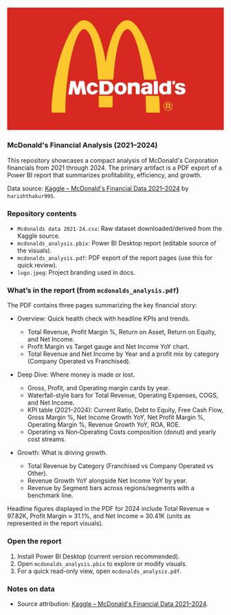 ![McDonald's Logo](logo.jpeg)

### McDonald's Financial Analysis (2021–2024)

This repository showcases a compact analysis of McDonald's Corporation financials from 2021 through 2024. The primary artifact is a PDF export of a Power BI report that summarizes profitability, efficiency, and growth.

Data source: [Kaggle – McDonald's Financial Data 2021–2024](https://www.kaggle.com/datasets/harishthakur995/mcdonalds-finanacial-data-2021-2024) by `harishthakur995`.

### Repository contents

- `Mcdonalds data 2021-24.csv`: Raw dataset downloaded/derived from the Kaggle source.
- `mcdonalds_analysis.pbix`: Power BI Desktop report (editable source of the visuals).
- `mcdonalds_analysis.pdf`: PDF export of the report pages (use this for quick review).
- `logo.jpeg`: Project branding used in docs.

### What’s in the report (from `mcdonalds_analysis.pdf`)

The PDF contains three pages summarizing the key financial story:

- Overview: Quick health check with headline KPIs and trends.
  - Total Revenue, Profit Margin %, Return on Asset, Return on Equity, and Net Income.
  - Profit Margin vs Target gauge and Net Income YoY chart.
  - Total Revenue and Net Income by Year and a profit mix by category (Company Operated vs Franchised).

- Deep Dive: Where money is made or lost.
  - Gross, Profit, and Operating margin cards by year.
  - Waterfall-style bars for Total Revenue, Operating Expenses, COGS, and Net Income.
  - KPI table (2021–2024): Current Ratio, Debt to Equity, Free Cash Flow, Gross Margin %, Net Income Growth YoY, Net Profit Margin %, Operating Margin %, Revenue Growth YoY, ROA, ROE.
  - Operating vs Non‑Operating Costs composition (donut) and yearly cost streams.

- Growth: What is driving growth.
  - Total Revenue by Category (Franchised vs Company Operated vs Other).
  - Revenue Growth YoY alongside Net Income YoY by year.
  - Revenue by Segment bars across regions/segments with a benchmark line.

Headline figures displayed in the PDF for 2024 include Total Revenue ≈ 97.82K, Profit Margin ≈ 31.1%, and Net Income ≈ 30.41K (units as represented in the report visuals).

### Open the report

1. Install Power BI Desktop (current version recommended).
2. Open `mcdonalds_analysis.pbix` to explore or modify visuals.
3. For a quick read-only view, open `mcdonalds_analysis.pdf`.

### Notes on data

- Source attribution: [Kaggle – McDonald's Financial Data 2021–2024](https://www.kaggle.com/datasets/harishthakur995/mcdonalds-finanacial-data-2021-2024).


